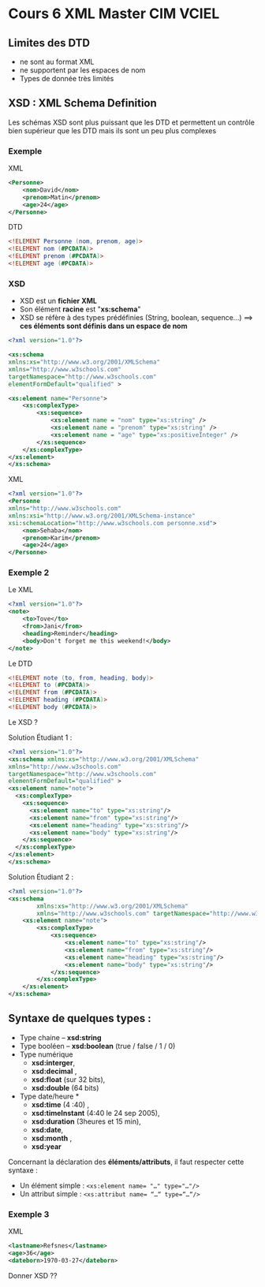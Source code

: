 # Cours 6 XML Master CIM VCIEL

## Limites des DTD 
- ne sont au format XML
- ne supportent par les espaces de nom
- Types de donnée très limités

## XSD : XML Schema Definition

Les schémas XSD sont plus puissant que les DTD 
et permettent un contrôle bien supérieur 
que les DTD mais ils sont un peu plus complexes

### Exemple
XML
```xml
<Personne>         
    <nom>David</nom>         
    <prenom>Matin</prenom>         
    <age>24</age> 
</Personne>   
```

DTD

```dtd
<!ELEMENT Personne (nom, prenom, age)> 
<!ELEMENT nom (#PCDATA)> 
<!ELEMENT prenom (#PCDATA)> 
<!ELEMENT age (#PCDATA)>   
```
### XSD 
- XSD est un **fichier XML** 
- Son élément **racine** est "**xs:schema**" 
- XSD se réfère à des types prédéfinies (String, boolean, sequence...) ==> **ces éléments sont définis dans un espace de nom**  

```xml
<?xml version="1.0"?> 

<xs:schema 
xmlns:xs="http://www.w3.org/2001/XMLSchema"
xmlns="http://www.w3schools.com" 
targetNamespace="http://www.w3schools.com" 
elementFormDefault="qualified" >          

<xs:element name="Personne">                 
    <xs:complexType>                         
        <xs:sequence>                                
            <xs:element name = "nom" type="xs:string" />                                 
            <xs:element name = "prenom" type="xs:string" />                          
            <xs:element name = "age" type="xs:positiveInteger" />
        </xs:sequence>                 
    </xs:complexType>         
</xs:element> 
</xs:schema>
```

XML

```xml
<?xml version="1.0"?>         
<Personne                 
xmlns="http://www.w3schools.com"                 
xmlns:xsi="http://www.w3.org/2001/XMLSchema-instance"
xsi:schemaLocation="http://www.w3schools.com personne.xsd">                          
    <nom>Sehaba</nom>                         
    <prenom>Karim</prenom>                         
    <age>24</age>
</Personne> 
```

### Exemple 2 
Le XML
```xml
<?xml version="1.0"?> 
<note>         
    <to>Tove</to>         
    <from>Jani</from>         
    <heading>Reminder</heading>         
    <body>Don't forget me this weekend!</body> 
</note>  
```

Le DTD
```dtd
<!ELEMENT note (to, from, heading, body)> 
<!ELEMENT to (#PCDATA)> 
<!ELEMENT from (#PCDATA)> 
<!ELEMENT heading (#PCDATA)> 
<!ELEMENT body (#PCDATA)>  
```

Le XSD ?

Solution Étudiant 1 : 

```xml
<?xml version="1.0"?>
<xs:schema xmlns:xs="http://www.w3.org/2001/XMLSchema"
xmlns="http://www.w3schools.com" 
targetNamespace="http://www.w3schools.com" 
elementFormDefault="qualified" >
<xs:element name="note">
  <xs:complexType>
    <xs:sequence>
      <xs:element name="to" type="xs:string"/>
      <xs:element name="from" type="xs:string"/>
      <xs:element name="heading" type="xs:string"/>
      <xs:element name="body" type="xs:string"/>
    </xs:sequence>
  </xs:complexType>
</xs:element>
</xs:schema>
```

Solution Étudiant 2 : 

```xml
<?xml version="1.0"?>
<xs:schema
        xmlns:xs="http://www.w3.org/2001/XMLSchema"
        xmlns="http://www.w3schools.com" targetNamespace="http://www.w3schools.com" elementFormDefault="qualified">
    <xs:element name="note">
        <xs:complexType>
            <xs:sequence>
                <xs:element name="to" type="xs:string"/>
                <xs:element name="from" type="xs:string"/>
                <xs:element name="heading" type="xs:string"/>
                <xs:element name="body" type="xs:string"/>
            </xs:sequence>
        </xs:complexType>
    </xs:element>
</xs:schema>
```

## Syntaxe de quelques types :
- Type chaine – **xsd:string** 
- Type booléen – **xsd:boolean** (true / false / 1 / 0)
- Type numérique 
    * **xsd:interger**,
    * **xsd:decimal** ,
    * **xsd:float** (sur 32 bits), 
    * **xsd:double** (64 bits)
- Type date/heure *
    * **xsd:time** (4 :40) ,
    * **xsd:timeInstant** (4:40 le 24 sep 2005), 
    * **xsd:duration** (3heures et 15 min), 
    * **xsd:date**,
    * **xsd:month** , 
    * **xsd:year**

Concernant la déclaration des **éléments/attributs**, il faut respecter cette syntaxe :
- Un élément simple : `<xs:element name= "…" type="…"/>`
- Un attribut simple : `<xs:attribut name= “…“ type=“…“/>`

### Exemple 3 
XML 
```xml
<lastname>Refsnes</lastname>
<age>36</age>
<dateborn>1970-03-27</dateborn>
```

Donner XSD ??
